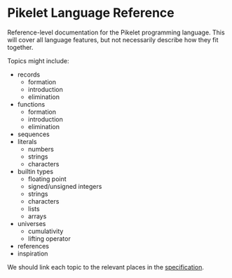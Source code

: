 # Pikelet Language Reference

Reference-level documentation for the Pikelet programming language.
This will cover all language features, but not necessarily describe how they fit together.

Topics might include:

- records
  - formation
  - introduction
  - elimination
- functions
  - formation
  - introduction
  - elimination
- sequences
- literals
  - numbers
  - strings
  - characters
- builtin types
  - floating point
  - signed/unsigned integers
  - strings
  - characters
  - lists
  - arrays
- universes
  - cumulativity
  - lifting operator
- references
- inspiration

We should link each topic to the relevant places in the [specification][specification].

[specification]: ./specification
